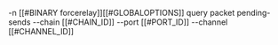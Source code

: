 -n [[#BINARY forcerelay]][[#GLOBALOPTIONS]] query packet pending-sends --chain [[#CHAIN_ID]] --port [[#PORT_ID]] --channel [[#CHANNEL_ID]]
